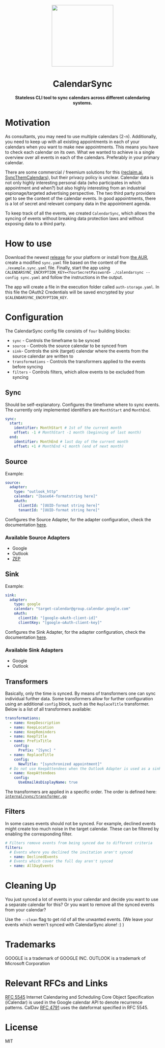 <div align="center">
    <p>
        <img src="./docs/static/logo.png" width="200" height="200"/>
        <h1 align="center">CalendarSync</h1>
        <b>Stateless CLI tool to sync calendars across different calendaring systems.</b>
    </p>
</div>

# Motivation

As consultants, you may need to use multiple calendars (2-n). Additionally, you
need to keep up with all existing appointments in each of your calendars when
you want to make new appointments. This means you have to check each calendar on
its own. What we wanted to achieve is a single overview over all events in each
of the calendars. Preferably in your primary calendar.

There are some commercial / freemium solutions for this
([reclaim.ai](https://reclaim.ai/),
[SyncThemCalendars](https://syncthemcalendars.com/)), but their privacy policy
is unclear. Calendar data is not only highly interesting personal data (who
participates in which appointment and when?) but also highly interesting from an
industrial espionage/targeted advertising perspective. The two third party
providers get to see the content of the calendar events. In good appointments,
there is a lot of secret and relevant company data in the appointment agenda.

To keep track of all the events, we created `CalendarSync`, which allows the
syncing of events without breaking data protection laws and without exposing
data to a third party.

# How to use

Download the newest [release](https://github.com/inovex/CalendarSync/releases)
for your platform or install from [the AUR](https://aur.archlinux.org/packages/calendarsync-bin), create a modified `sync.yaml` file based on the content of the `./example.sync.yaml` file. Finally, start the app using `CALENDARSYNC_ENCRYPTION_KEY=<YourSecretPassword> ./calendarsync --config sync.yaml` and follow the instructions in the output.

The app will create a file in the execution folder called `auth-storage.yaml`. In
this file the OAuth2 Credentials will be saved encrypted by your
`$CALENDARSYNC_ENCRYPTION_KEY`.

# Configuration

The CalendarSync config file consists of `four` building blocks:

- `sync` - Controls the timeframe to be synced
- `source` - Controls the source calendar to be synced from
- `sink`- Controls the sink (target) calendar where the events from the source
  calendar are written to
- `transformations` - Controls the transformers applied to the events before
  syncing
- `filters` - Controls filters, which allow events to be excluded from syncing

## Sync

Should be self-explanatory. Configures the timeframe where to sync events. The
currently only implemented identifiers are `MonthStart` and `MonthEnd`.

```yaml
sync: 
  start: 
    identifier: MonthStart # 1st of the current month 
    offset: -1 # MonthStart -1 month (beginning of last month) 
  end: 
    identifier: MonthEnd # last day of the current month 
    offset: +1 # MonthEnd +1 month (end of next month)
```

## Source

Example:

```yaml
source: 
  adapter: 
    type: "outlook_http" 
    calendar: "[base64-formatstring here]" 
    oAuth: 
      clientId: "[UUID-format string here]" 
      tenantId: "[UUID-format string here]" 
```

Configures the Source Adapter, for the adapter configuration, check the
documentation [here](./docs/adapters.md).

### Available Source Adapters

- Google
- Outlook
- [ZEP](https://www.zep.de/en/)

## Sink

Example:

```yaml
sink:
  adapter: 
    type: google 
    calendar: "target-calendar@group.calendar.google.com" 
    oAuth: 
      clientId: "[google-oAuth-client-id]"
      clientKey: "[google-oAuth-client-key]" 
```

Configures the Sink Adapter, for the adapter configuration, check the
documentation [here](./docs/adapters.md).

### Available Sink Adapters

- Google
- Outlook

## Transformers

Basically, only the time is synced. By means of transformers one can sync
individual further data. Some transformers allow for further configuration using
an additional `config` block, such as the `ReplaceTitle` transformer. Below is a
list of all transformers available:

```yaml
transformations:
  - name: KeepDescription
  - name: KeepLocation
  - name: KeepReminders
  - name: KeepTitle
  - name: PrefixTitle
    config: 
      Prefix: "[Sync] "
  - name: ReplaceTitle 
    config: 
      NewTitle: "[synchronized appointment]"
  # Do not use KeepAttendees when the Outlook Adapter is used as a sink. There is no way to suppress mail invitations
  - name: KeepAttendees 
    config: 
      UseEmailAsDisplayName: true 
```

The transformers are applied in a specific order. The order is defined here:
[`internal/sync/transformer.go`](./internal/sync/transformer.go)

## Filters

In some cases events should not be synced. For example, declined events might
create too much noise in the target calendar. These can be filtered by enabling
the corresponding filter.

```yaml
# Filters remove events from being synced due to different criteria
filters:
  # Events where you declined the invitation aren't synced
  - name: DeclinedEvents
  # Events which cover the full day aren't synced
  - name: AllDayEvents
```

# Cleaning Up

You just synced a lot of events in your calendar and decide you want to use a
separate calendar for this? Or you want to remove all the synced events
from your calendar?

Use the `--clean` flag to get rid of all the unwanted events. (We leave your
events which weren't synced with CalendarSync alone! :) )

# Trademarks

GOOGLE is a trademark of GOOGLE INC. OUTLOOK is a trademark of Microsoft
Corporation

# Relevant RFCs and Links

[RFC 5545](https://datatracker.ietf.org/doc/html/rfc5545)  Internet Calendaring
and Scheduling Core Object Specification (iCalendar) is used in the Google
calendar API to denote recurrence patterns. CalDav [RFC
4791](https://datatracker.ietf.org/doc/html/rfc4791) uses the dateformat
specified in RFC 5545.

# License

MIT
